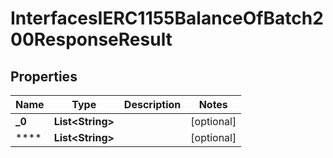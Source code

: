 

# InterfacesIERC1155BalanceOfBatch200ResponseResult

## Properties

Name | Type | Description | Notes
------------ | ------------- | ------------- | -------------
**_0** | **List&lt;String&gt;** |  |  [optional]
**** | **List&lt;String&gt;** |  |  [optional]




